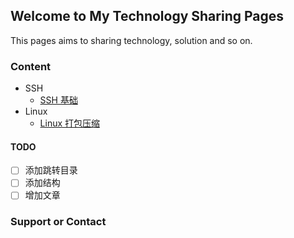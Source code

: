 ## Welcome to My Technology Sharing Pages

This pages aims to sharing technology, solution and so on.



### Content

- SSH
  - [SSH 基础](https://laocaibcc.github.io/SSH/SSH_basis)
- Linux
  - [Linux 打包压缩](https://laocaibcc.github.io/Linux/Linux_compression)


#### TODO

- [ ] 添加跳转目录
- [ ] 添加结构
- [ ] 增加文章

### Support or Contact
